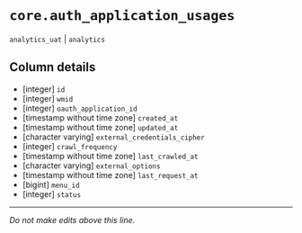 # `core.auth_application_usages`
`analytics_uat` | `analytics`

## Column details
* [integer]   `id`
* [integer]   `wmid`
* [integer]   `oauth_application_id`
* [timestamp without time zone] `created_at`
* [timestamp without time zone] `updated_at`
* [character varying] `external_credentials_cipher`
* [integer]   `crawl_frequency`
* [timestamp without time zone] `last_crawled_at`
* [character varying] `external_options`
* [timestamp without time zone] `last_request_at`
* [bigint]    `menu_id`
* [integer]   `status`

-------------------------------------------------------------------------------
*Do not make edits above this line.*
